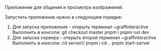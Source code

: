 Приложение для общения и просмотра изображений.

Запустить приложение нужно в следующем порядке:

1. Для запуска приложения - открыть терминал ~graffinteractive
   Выполнить в консоли:
   git checkout master
   pnpm i
   pnpm run dev
2. Для запуска сервера - открыть второй терминал ~graffinteractive
   Выполнить в консоли:
   cd server//
   pnpm i
   cd ..
   pnpm start-server
